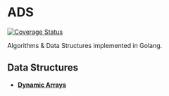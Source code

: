 # ADS

[![Coverage Status](https://coveralls.io/repos/github/pablotrinidad/ads/badge.svg?branch=master)](https://coveralls.io/github/pablotrinidad/ads?branch=master)

Algorithms &amp; Data Structures implemented in Golang.

## Data Structures

* [**Dynamic Arrays**](https://en.wikipedia.org/wiki/Dynamic_array)